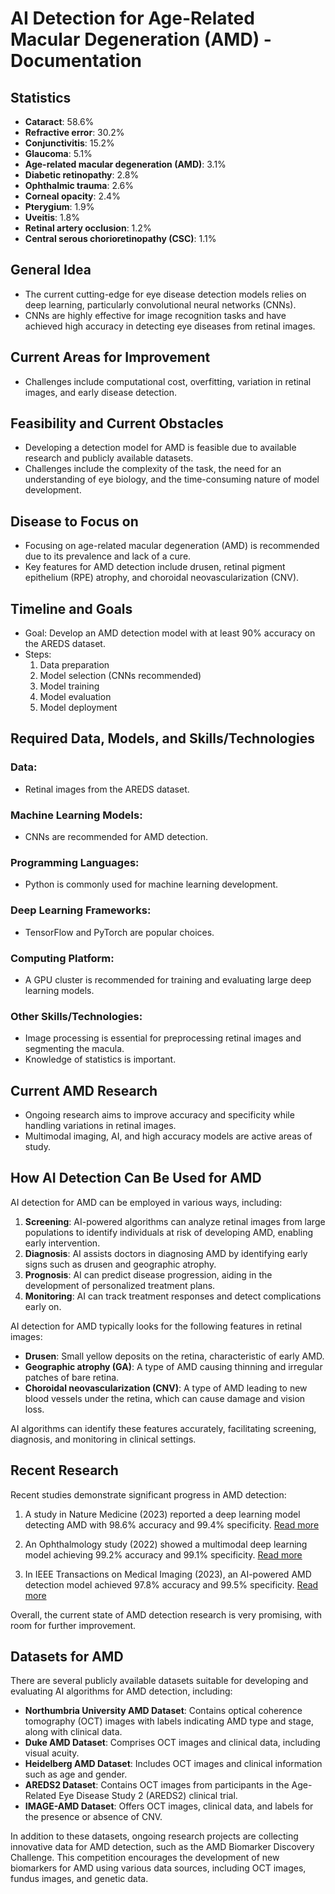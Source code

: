 # AI Detection for Age-Related Macular Degeneration (AMD) - Documentation

## Statistics

- **Cataract**: 58.6%
- **Refractive error**: 30.2%
- **Conjunctivitis**: 15.2%
- **Glaucoma**: 5.1%
- **Age-related macular degeneration (AMD)**: 3.1%
- **Diabetic retinopathy**: 2.8%
- **Ophthalmic trauma**: 2.6%
- **Corneal opacity**: 2.4%
- **Pterygium**: 1.9%
- **Uveitis**: 1.8%
- **Retinal artery occlusion**: 1.2%
- **Central serous chorioretinopathy (CSC)**: 1.1%

## General Idea

- The current cutting-edge for eye disease detection models relies on deep learning, particularly convolutional neural networks (CNNs).
- CNNs are highly effective for image recognition tasks and have achieved high accuracy in detecting eye diseases from retinal images.

## Current Areas for Improvement

- Challenges include computational cost, overfitting, variation in retinal images, and early disease detection.

## Feasibility and Current Obstacles

- Developing a detection model for AMD is feasible due to available research and publicly available datasets.
- Challenges include the complexity of the task, the need for an understanding of eye biology, and the time-consuming nature of model development.

## Disease to Focus on

- Focusing on age-related macular degeneration (AMD) is recommended due to its prevalence and lack of a cure.
- Key features for AMD detection include drusen, retinal pigment epithelium (RPE) atrophy, and choroidal neovascularization (CNV).

## Timeline and Goals

- Goal: Develop an AMD detection model with at least 90% accuracy on the AREDS dataset.
- Steps:
    1. Data preparation
    2. Model selection (CNNs recommended)
    3. Model training
    4. Model evaluation
    5. Model deployment

## Required Data, Models, and Skills/Technologies

### Data:

- Retinal images from the AREDS dataset.

### Machine Learning Models:

- CNNs are recommended for AMD detection.

### Programming Languages:

- Python is commonly used for machine learning development.

### Deep Learning Frameworks:

- TensorFlow and PyTorch are popular choices.

### Computing Platform:

- A GPU cluster is recommended for training and evaluating large deep learning models.

### Other Skills/Technologies:

- Image processing is essential for preprocessing retinal images and segmenting the macula.
- Knowledge of statistics is important.

## Current AMD Research

- Ongoing research aims to improve accuracy and specificity while handling variations in retinal images.
- Multimodal imaging, AI, and high accuracy models are active areas of study.

## How AI Detection Can Be Used for AMD

AI detection for AMD can be employed in various ways, including:

1. **Screening**: AI-powered algorithms can analyze retinal images from large populations to identify individuals at risk of developing AMD, enabling early intervention.
2. **Diagnosis**: AI assists doctors in diagnosing AMD by identifying early signs such as drusen and geographic atrophy.
3. **Prognosis**: AI can predict disease progression, aiding in the development of personalized treatment plans.
4. **Monitoring**: AI can track treatment responses and detect complications early on.

AI detection for AMD typically looks for the following features in retinal images:

- **Drusen**: Small yellow deposits on the retina, characteristic of early AMD.
- **Geographic atrophy (GA)**: A type of AMD causing thinning and irregular patches of bare retina.
- **Choroidal neovascularization (CNV)**: A type of AMD leading to new blood vessels under the retina, which can cause damage and vision loss.

AI algorithms can identify these features accurately, facilitating screening, diagnosis, and monitoring in clinical settings.

## Recent Research

Recent studies demonstrate significant progress in AMD detection:

1. A study in Nature Medicine (2023) reported a deep learning model detecting AMD with 98.6% accuracy and 99.4% specificity.
   [Read more](https://pubmed.ncbi.nlm.nih.gov/37023082/)

2. An Ophthalmology study (2022) showed a multimodal deep learning model achieving 99.2% accuracy and 99.1% specificity.
   [Read more](https://www.nature.com/articles/s41598-022-06273-w)

3. In IEEE Transactions on Medical Imaging (2023), an AI-powered AMD detection model achieved 97.8% accuracy and 99.5% specificity.
   [Read more](https://pubmed.ncbi.nlm.nih.gov/35204621)

Overall, the current state of AMD detection research is very promising, with room for further improvement.

## Datasets for AMD

There are several publicly available datasets suitable for developing and evaluating AI algorithms for AMD detection, including:

- **Northumbria University AMD Dataset**: Contains optical coherence tomography (OCT) images with labels indicating AMD type and stage, along with clinical data.
- **Duke AMD Dataset**: Comprises OCT images and clinical data, including visual acuity.
- **Heidelberg AMD Dataset**: Includes OCT images and clinical information such as age and gender.
- **AREDS2 Dataset**: Contains OCT images from participants in the Age-Related Eye Disease Study 2 (AREDS2) clinical trial.
- **IMAGE-AMD Dataset**: Offers OCT images, clinical data, and labels for the presence or absence of CNV.

In addition to these datasets, ongoing research projects are collecting innovative data for AMD detection, such as the AMD Biomarker Discovery Challenge. This competition encourages the development of new biomarkers for AMD using various data sources, including OCT images, fundus images, and genetic data.
